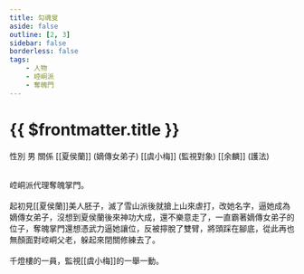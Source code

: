 ```yaml
---
title: 勾魂叟
aside: false
outline: [2, 3]
sidebar: false
borderless: false
tags:
    - 人物
    - 崆峒派
    - 奪魄門
---
```


# {{ $frontmatter.title }}

<ChTabs position="bottom">
	<ChTab title="勾魂叟">
		<Ch src='/images/characters/special806/normal.png' position='right'/>
		<ChName nameZh='勾魂叟' nameEn='Gou Hun Sou' position='right' />
		<ChTable>
			<ChTr>
				<ChTd isTitle=true>
					性別
				</ChTd>
				<ChTd>
					男
				</ChTd>
			</ChTr>
			<ChTr>
				<ChTd isTitle=true position='center'>
					關係
				</ChTd>
			</ChTr>
			<ChTr>
				<ChTd position='center'>
					[[夏侯蘭]] (嫡傳女弟子)
				</ChTd>
			</ChTr>
			<ChTr>
				<ChTd position='center'>
					[[虞小梅]] (監視對象)
				</ChTd>
			</ChTr>
			<ChTr>
				<ChTd position='center'>
					[[余麟]] (護法)
				</ChTd>
			</ChTr>
		</ChTable>
	</ChTab>
</ChTabs>
<br><br>

崆峒派代理奪魄掌門。
<br><br>
起初見[[夏侯蘭]]美人胚子，滅了雪山派後就搶上山來虐打，改她名字，逼她成為嫡傳女弟子，沒想到夏侯蘭後來神功大成，還不樂意走了，一直霸著嫡傳女弟子的位子，奪魄掌門還想憑武力逼她讓位，反被擰脫了雙臂，將頭踩在腳底，從此再也無顏面對崆峒父老，躲起來閉關修練去了。
<br><br>
千燈樓的一員，監視[[虞小梅]]的一舉一動。
